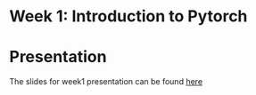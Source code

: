 # Week 1: Introduction to Pytorch

# Presentation

The slides for week1 presentation can be found [here](https://docs.google.com/presentation/d/1qPf1RUKpmfSq_BdrmfMl7UuYYeT9Pomr/edit?usp=sharing&ouid=102961831843164052332&rtpof=true&sd=true)

